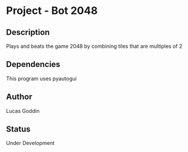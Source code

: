 # Project - Bot 2048
## Description
Plays and beats the game 2048 by combining tiles that are multiples of 2
## Dependencies
This program uses pyautogui
## Author
Lucas Goddin
## Status
Under Development
